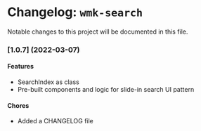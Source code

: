# Changelog: `wmk-search`

Notable changes to this project will be documented in this file.

### [1.0.7] (2022-03-07)

#### Features

- SearchIndex as class
- Pre-built components and logic for slide-in search UI pattern

#### Chores

- Added a CHANGELOG file

